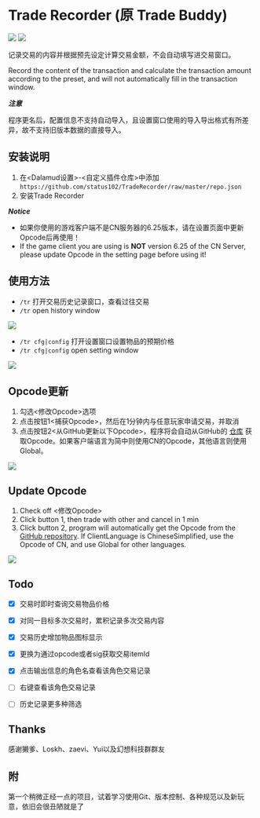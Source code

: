 # Trade Recorder (原 Trade Buddy)
[![](https://img.shields.io/badge/dynamic/xml?color=success&label=repo%20version&query=%2F%2FProject%2FPropertyGroup%2FVersion&url=https%3A%2F%2Fraw.githubusercontent.com%2Fstatus102%2FTradeRecorder%2Fmaster%2FTradeRecorder%2FTradeRecorder.csproj)](https://github.com/status102/TradeRecorder/raw/master/latest.zip)
[![](https://img.shields.io/github/v/release/status102/TradeRecorder.svg)](https://github.com/status102/TradeRecorder/releases/latest)

记录交易的内容并根据预先设定计算交易金额，不会自动填写进交易窗口。

Record the content of the transaction and calculate the transaction amount according to the preset, and will not automatically fill in the transaction window.

***注意***

程序更名后，配置信息不支持自动导入，且设置窗口使用的导入导出格式有所差异，故不支持旧版本数据的直接导入。

## 安装说明

1. 在<Dalamud设置>-<自定义插件仓库>中添加`https://github.com/status102/TradeRecorder/raw/master/repo.json`
2. 安装Trade Recorder

***Notice***

- 如果你使用的游戏客户端不是CN服务器的6.25版本，请在设置页面中更新Opcode后再使用！
- If the game client you are using is **NOT** version 6.25 of the CN Server, please update Opcode in the setting page before using it!

## 使用方法

- `/tr` 打开交易历史记录窗口，查看过往交易
- `/tr` open history window

![](https://github.com/status102/TradeRecorder/raw/master/Image/History.png)

- `/tr cfg|config` 打开设置窗口设置物品的预期价格
- `/tr cfg|config` open setting window

![](https://github.com/status102/TradeRecorder/raw/master/Image/Setting.png)

## Opcode更新

1. 勾选<修改Opcode>选项
2. 点击按钮1<捕获Opcode>，然后在1分钟内与任意玩家申请交易，并取消
3. 点击按钮2<从GitHub更新以下Opcode>，程序将会自动从GitHub的 [仓库](https://github.com/karashiiro/FFXIVOpcodes) 获取Opcode。如果客户端语言为简中则使用CN的Opcode，其他语言则使用Global。

![](https://github.com/status102/TradeRecorder/raw/master/Image/ChangeOpcode.png)

## Update Opcode

1. Check off <修改Opcode>
2. Click button 1, then trade with other and cancel in 1 min
3. Click button 2, program will automatically get the Opcode from the [GitHub repository](https://github.com/karashiiro/FFXIVOpcodes). If ClientLanguage is ChineseSimplified, use the Opcode of CN, and use Global for other languages.

![](https://github.com/status102/TradeRecorder/raw/master/Image/ChangeOpcode.png)

## Todo

- [x] 交易时即时查询交易物品价格

- [x] 对同一目标多次交易时，累积记录多次交易内容

- [x] 交易历史增加物品图标显示

- [x] 更换为通过opcode或者sig获取交易itemId

- [x] 点击输出信息的角色名查看该角色交易记录

- [ ] 右键查看该角色交易记录

- [ ] 历史记录更多种筛选

## Thanks

感谢獭爹、Loskh、zaevi、Yui以及幻想科技群群友

## 附

第一个稍微正经一点的项目，试着学习使用Git、版本控制、各种规范以及新玩意，依旧会很丑陋就是了

